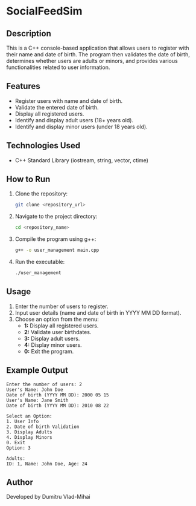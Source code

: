 # SocialFeedSim

## Description
This is a C++ console-based application that allows users to register with their name and date of birth. The program then validates the date of birth, determines whether users are adults or minors, and provides various functionalities related to user information.

## Features
- Register users with name and date of birth.
- Validate the entered date of birth.
- Display all registered users.
- Identify and display adult users (18+ years old).
- Identify and display minor users (under 18 years old).

## Technologies Used
- C++ Standard Library (iostream, string, vector, ctime)

## How to Run
1. Clone the repository:
   ```bash
   git clone <repository_url>
   ```
2. Navigate to the project directory:
   ```bash
   cd <repository_name>
   ```
3. Compile the program using g++:
   ```bash
   g++ -o user_management main.cpp
   ```
4. Run the executable:
   ```bash
   ./user_management
   ```

## Usage
1. Enter the number of users to register.
2. Input user details (name and date of birth in YYYY MM DD format).
3. Choose an option from the menu:
   - **1:** Display all registered users.
   - **2:** Validate user birthdates.
   - **3:** Display adult users.
   - **4:** Display minor users.
   - **0:** Exit the program.

## Example Output
```
Enter the number of users: 2
User's Name: John Doe
Date of birth (YYYY MM DD): 2000 05 15
User's Name: Jane Smith
Date of birth (YYYY MM DD): 2010 08 22

Select an Option:
1. User Info
2. Date of birth Validation
3. Display Adults
4. Display Minors
0. Exit
Option: 3

Adults:
ID: 1, Name: John Doe, Age: 24
```

## Author
Developed by Dumitru Vlad-Mihai

